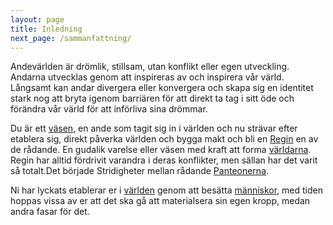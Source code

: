 ```yaml
---
layout: page
title: Inledning
next_page: /sammanfattning/
---
```


Andevärlden är drömlik, stillsam, utan konflikt eller egen utveckling. Andarna utvecklas genom att inspireras av och inspirera vår värld. Långsamt kan andar divergera eller konvergera och skapa sig en identitet stark nog att bryta igenom barriären för att direkt ta tag i sitt öde och förändra vår värld för att införliva sina drömmar.

Du är ett [väsen](/vasen/), en ande som tagit sig in i världen och nu strävar efter etablera sig, direkt påverka världen och bygga makt och bli en [Regin](/regin/) en av de rådande. En gudalik varelse eller väsen med kraft att forma [världarna](/kosmologi/). Regin har alltid fördrivit varandra i deras konflikter, men sällan har det varit så totalt.Det började Stridigheter mellan rådande [Panteonerna](/panteoner/).  

Ni har lyckats etablerar er i [världen](/kosmologi/#varlden) genom att besätta [människor](/regin/#kärl), med tiden hoppas vissa av er att det ska gå att materialsera sin egen kropp, medan andra fasar för det.

